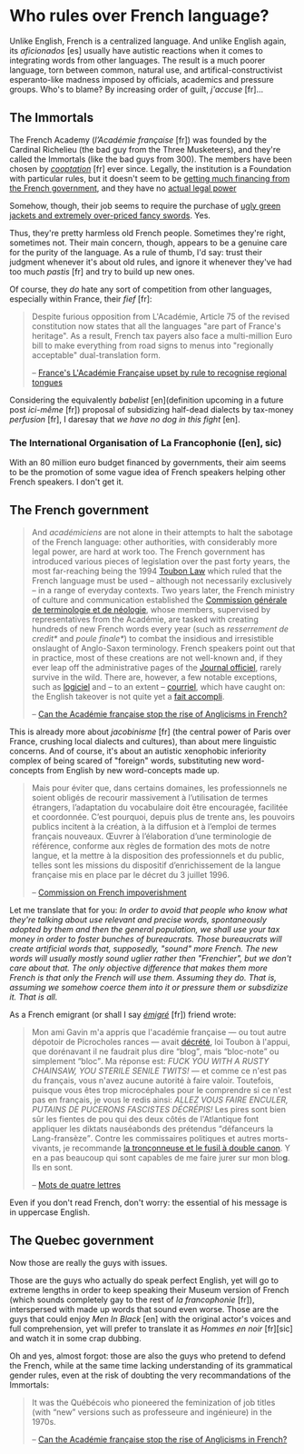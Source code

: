 Who rules over French language?
===

Unlike English, French is a centralized language. And unlike English again, its *aficionados* [es] usually have autistic reactions when it comes to integrating words from other languages. The result is a much poorer language, torn between common, natural use, and artifical-constructivist esperanto-like madness imposed by officials, academics and pressure groups. Who's to blame? By increasing order of guilt, *j'accuse* [fr]...

## The Immortals

The French Academy (*l’Académie française* [fr]) was founded by the Cardinal Richelieu (the bad guy from the Three Musketeers), and they're called the Immortals (like the bad guys from 300). The members have been chosen by *[cooptation](http://www.cnrtl.fr/lexicographie/cooptation)* [fr] ever since. Legally, the institution is a Foundation with particular rules, but it doesn't seem to be [getting much financing from the French government](http://www.europe1.fr/economie/academie-francaise-etre-immortel-combien-ca-coute-1993131), and they have no [actual legal power](https://en.wikipedia.org/wiki/Language_policy_in_France#Acad.C3.A9mie_fran.C3.A7aise)

Somehow, though, their job seems to require the purchase of [ugly green jackets and extremely over-priced fancy swords](http://www.europe1.fr/economie/academie-francaise-etre-immortel-combien-ca-coute-1993131). Yes.

Thus, they're pretty harmless old French people. Sometimes they're right, sometimes not. Their main concern, though, appears to be a genuine care for the purity of the language. As a rule of thumb, I'd say: trust their judgment whenever it's about old rules, and ignore it whenever they've had too much *pastis* [fr] and try to build up new ones.

Of course, they *do* hate any sort of competition from other languages, especially within France, their *fief* [fr]:

>Despite furious opposition from L'Académie, Article 75 of the revised constitution now states that all the languages "are part of France's heritage". As a result, French tax payers also face a multi-million Euro bill to make everything from road signs to menus into "regionally acceptable" dual-translation form.
>
> &ndash; [France's L'Académie Française upset by rule to recognise regional tongues](http://www.telegraph.co.uk/news/worldnews/europe/france/2569651/Frances-LAcadmie-Franaise-upset-by-rule-to-recognise-regional-tongues.html)

Considering the equivalently *babelist* [en](definition upcoming in a future post *ici-même* [fr]) proposal of subsidizing half-dead dialects by tax-money *perfusion* [fr], I daresay that *we have no dog in this fight* [en].

### The International Organisation of La Francophonie ([en], sic)

With an 80 million euro budget financed by governments, their aim seems to be the promotion of some vague idea of French speakers helping other French speakers. I don't get it.

## The French government

><p>And <i>académiciens</i> are not alone in their attempts to halt the sabotage of the French language: other authorities, with considerably more legal power, are hard at work too. The French government has introduced various pieces of legislation over the past forty years, the most far-reaching being the 1994 <a href="http://www.humanities360.com/index.php/toubon-law-and-the-languages-of-france-1649/">Toubon Law</a> which ruled that the French language must be used – although not necessarily exclusively – in a range of everyday contexts. Two years later, the French ministry of culture and communication established the <a href="http://www.culture.gouv.fr/culture/dglf/">Commission générale de terminologie et de néologie</a>, whose members, supervised by representatives from the Académie, are tasked with creating hundreds of new French words every year (such as <i>resserrement de credit*</i> and <i>poule finale*</i>) to combat the insidious and irresistible onslaught of Anglo-Saxon terminology. French speakers point out that in practice, most of these creations are not well-known and, if they ever leap off the administrative pages of the <a href="http://www.journal-officiel.gouv.fr/">Journal officiel</a>, rarely survive in the wild. There are, however, a few notable exceptions, such as <a title="Logiciel" href="http://www.oxforddictionaries.com/translate/french-english/logiciel">logiciel</a> and – to an extent – <a title="Courriel" href="http://www.oxforddictionaries.com/translate/french-english/courriel">courriel</a>, which have caught on: the English takeover is not quite yet a <a title="Fait accompli" href="http://www.oxforddictionaries.com/definition/english/fait-accompli">fait accompli</a>.</p>
>
> &ndash; [Can the Académie française stop the rise of Anglicisms in French?](http://blog.oxforddictionaries.com/2014/03/academie-francaise/)

This is already more about *jacobinisme* [fr] (the central power of Paris over France, crushing local dialects and cultures), than about mere linguistic concerns. And of course, it's about an autistic xenophobic inferiority complex of being scared of "foreign" words, substituting new word-concepts from English by new word-concepts made up.

>Mais pour éviter que, dans certains domaines, les professionnels ne soient obligés de recourir massivement à l’utilisation de termes étrangers, l’adaptation du vocabulaire doit être encouragée, facilitée et coordonnée. C’est pourquoi, depuis plus de trente ans, les pouvoirs publics incitent à la création, à la diffusion et à l’emploi de termes français nouveaux. Œuvrer à l’élaboration d’une terminologie de référence, conforme aux règles de formation des mots de notre langue, et la mettre à la disposition des professionnels et du public, telles sont les missions du dispositif d’enrichissement de la langue française mis en place par le décret du 3 juillet 1996. 
>
> &ndash; [Commission on French impoverishment](http://www.culture.gouv.fr/culture/dglf/terminologie/termino_enrichissement.htm)

Let me translate that for you: *In order to avoid that people who know what they're talking about use relevant and precise words, spontaneously adopted by them and then the general population, we shall use your tax money in order to foster bunches of bureaucrats. Those bureaucrats will create artificial words that, supposedly, "sound" more French. The new words will usually mostly sound uglier rather then "Frenchier", but we don't care about that. The only objective difference that makes them more French is that only the French will use them. Assuming they do. That is, assuming we somehow coerce them into it or pressure them or subsdizize it. That is all.*

As a French emigrant (or shall I say *[émigré](http://en.wikipedia.org/wiki/%C3%89migr%C3%A9)* [fr]) friend wrote:

>Mon ami Gavin m'a appris que l'académie française — ou tout autre dépotoir de Picrocholes rances — avait <a href="http://blog.xbluechip.net/index.php?p=1018&amp;c=1" rel="nofollow">décrété</a>, loi Toubon à l'appui, que dorénavant il ne faudrait plus dire <q>blog</q>, mais <q>bloc-note</q> ou simplement <q>bloc</q>. Ma réponse est: <i>FUCK YOU WITH A RUSTY CHAINSAW, YOU STERILE SENILE TWITS!</i> — et comme ce n'est pas du français, vous n'avez aucune autorité à faire valoir. Toutefois, puisque vous êtes trop microcéphales pour le comprendre si ce n'est pas en français, je vous le redis ainsi: <i>ALLEZ VOUS FAIRE ENCULER, PUTAINS DE PUCERONS FASCISTES DÉCRÉPIS!</i> Les pires sont bien sûr les fientes de pou qui des deux côtés de l'Atlantique font appliquer les diktats nauséabonds des prétendus <q>défanceurs la Lang-fransèze</q>. Contre les commissaires politiques et autres morts-vivants, je recommande <a href="http://www.deadites.net/" rel="nofollow">la tronçonneuse et le fusil à double canon</a>. Y en a pas beaucoup qui sont capables de me faire jurer sur mon blo<b>g</b>. Ils en sont.
>
> &ndash; [Mots de quatre lettres]([http://fare.livejournal.com/87966.html)

Even if you don't read French, don't worry: the essential of his message is in uppercase English.

## The Quebec government

Now those are really the guys with issues.

Those are the guys who actually do speak perfect English, yet will go to extreme lengths in order to keep speaking their Museum version of French (which sounds completely gay to the rest of *la francophonie* [fr]), interspersed with made up words that sound even worse. Those are the guys that could enjoy *Men In Black* [en] with the original actor's voices and full comprehension, yet will prefer to translate it as *Hommes en noir* [fr][sic] and watch it in some crap dubbing.

Oh and yes, almost forgot: those are also the guys who pretend to defend the French, while at the same time lacking understanding of its grammatical gender rules, even at the risk of doubting the very recommandations of the Immortals:

>It was the Québécois who pioneered the feminization of job titles (with “new” versions such as professeure and ingénieure) in the 1970s.
>
> &ndash; [Can the Académie française stop the rise of Anglicisms in French?](http://blog.oxforddictionaries.com/2014/03/academie-francaise/)